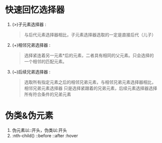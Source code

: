 # 快速回忆选择器
1. (>)子元素选择器 : 
    > 与后代元素选择器相比，子元素选择器选取的一定是直接后代（儿子）
2. (+)相邻兄弟选择器 : 
    > 选择紧连着另一元素*后的元素，二者具有相同的父元素。只会选择的一个相邻的匹配元素。
3. (~)后续兄弟选择器 :
    > 选取所有指定元素之后的相邻兄弟元素，与相邻兄弟元素选择器相比，相邻兄弟元素选择器 只是选择紧跟着的兄弟元素，后续元素选择器选择
      所有符合条件的兄弟元素


# 伪类&伪元素
1.  伪元素以::开头，伪类以:开头
2.  :nth-child()  ::before  ::after  :hover